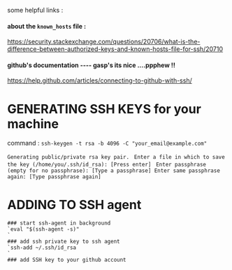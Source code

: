 some helpful links :
#### about the `known_hosts` file :
https://security.stackexchange.com/questions/20706/what-is-the-difference-between-authorized-keys-and-known-hosts-file-for-ssh/20710
#### github's documentation ---- gasp's its nice ....ppphew !!
https://help.github.com/articles/connecting-to-github-with-ssh/

# GENERATING SSH KEYS for your machine
command :
`ssh-keygen -t rsa -b 4096 -C "your_email@example.com"
`

`Generating public/private rsa key pair.
`
`Enter a file in which to save the key (/home/you/.ssh/id_rsa): [Press enter]
`
`Enter passphrase (empty for no passphrase): [Type a passphrase]
Enter same passphrase again: [Type passphrase again]
`

# ADDING TO SSH agent

    ### start ssh-agent in background
    `eval "$(ssh-agent -s)"
    `
    ### add ssh private key to ssh agent
    `ssh-add ~/.ssh/id_rsa
    `
    ### add SSH key to your github account
